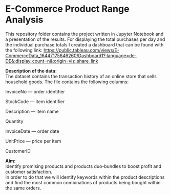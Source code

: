 # E-Commerce Product Range Analysis
This repository folder contains the project written in Jupyter Notebook and a presentation of the results. For displaying the total purchases per day and the individual purchase totals I created a dashboard that can be found with the following link: https://public.tableau.com/views/E-CommerceData_16447175646260/Dashboard1?:language=de-DE&:display_count=n&:origin=viz_share_link

**Description of the data:** <br>
The dataset contains the transaction history of an online store that sells household goods.
The file contains the following columns:

InvoiceNo — order identifier

StockCode — item identifier

Description — item name

Quantity

InvoiceDate — order date

UnitPrice — price per item

CustomerID

**Aim:** <br>
Identify promising products and products duo-bundles to boost profit and customer satisfaction. <br>
In order to do that we will identify keywords within the product descriptions and find the most common combinations of products being bought within the same orders.
 
